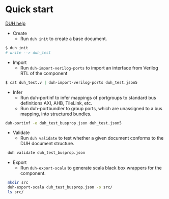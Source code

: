 Quick start
===============

[DUH help](https://github.com/sifive/duh)

* Create
    - Run `duh init` to create a base document.
```sh
$ duh init
# write --> duh_test
```

* Import
    - Run `duh-import-verilog-ports` to import an interface from Verilog RTL of the component
```sh
$ cat duh_test.v | duh-import-verilog-ports duh_test.json5
```

* Infer
    - Run duh-portinf to infer mappings of portgroups to standard bus definitions AXI, AHB, TileLink, etc.
    - Run duh-portbundler to group ports, which are unassigned to a bus mapping, into structured bundles.
```sh
duh-portinf -o duh_test_busprop.json duh_test.json5
```

* Validate
    - Run `duh validate` to test whether a given document conforms to the DUH document structure.
```sh
 duh validate duh_test_busprop.json
```


* Export
    - Run `duh-export-scala` to generate scala black box wrappers for the component.
```sh        
 mkdir src
 duh-export-scala duh_test_busprop.json -o src/
 ls src/
 ```


